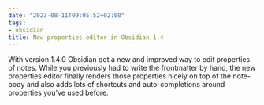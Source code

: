 ```yaml
---
date: "2023-08-11T09:05:52+02:00"
tags:
- obsidian
title: New properties editor in Obsidian 1.4
---
```


With version 1.4.0 Obsidian got a new and improved way to edit properties of notes. While you previously had to write the frontmatter by hand, the new properties editor finally renders those properties nicely on top of the note-body and also adds lots of shortcuts and auto-completions around properties you've used before.